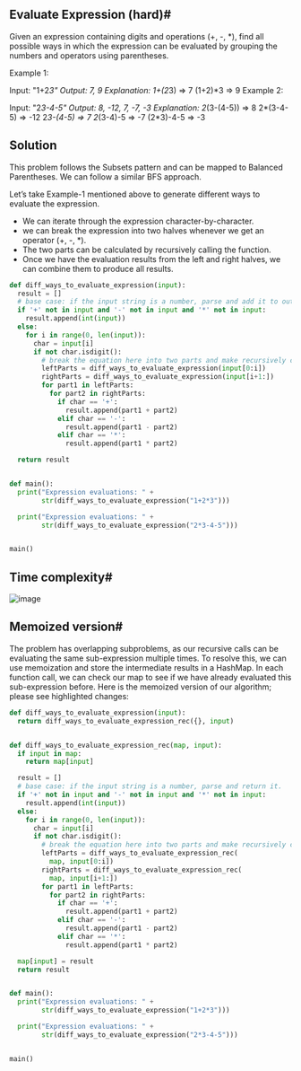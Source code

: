 ## Evaluate Expression (hard)#

Given an expression containing digits and operations (+, -, *), find all possible ways in which the expression can be evaluated by grouping the numbers and operators using parentheses.

Example 1:

Input: "1+2*3"
Output: 7, 9
Explanation: 
  1+(2*3) => 7 
  (1+2)*3 => 9
Example 2:

Input: "2*3-4-5"
Output: 8, -12, 7, -7, -3 
Explanation: 
  2*(3-(4-5)) => 8
  2*(3-4-5) => -12 
  2*3-(4-5) => 7
  2*(3-4)-5 => -7
  (2*3)-4-5 => -3

## Solution
This problem follows the Subsets pattern and can be mapped to Balanced Parentheses. We can follow a similar BFS approach.

Let’s take Example-1 mentioned above to generate different ways to evaluate the expression.

- We can iterate through the expression character-by-character.
- we can break the expression into two halves whenever we get an operator (+, -, *).
- The two parts can be calculated by recursively calling the function.
- Once we have the evaluation results from the left and right halves, we can combine them to produce all results.

```python
def diff_ways_to_evaluate_expression(input):
  result = []
  # base case: if the input string is a number, parse and add it to output.
  if '+' not in input and '-' not in input and '*' not in input:
    result.append(int(input))
  else:
    for i in range(0, len(input)):
      char = input[i]
      if not char.isdigit():
        # break the equation here into two parts and make recursively calls
        leftParts = diff_ways_to_evaluate_expression(input[0:i])
        rightParts = diff_ways_to_evaluate_expression(input[i+1:])
        for part1 in leftParts:
          for part2 in rightParts:
            if char == '+':
              result.append(part1 + part2)
            elif char == '-':
              result.append(part1 - part2)
            elif char == '*':
              result.append(part1 * part2)

  return result


def main():
  print("Expression evaluations: " +
        str(diff_ways_to_evaluate_expression("1+2*3")))

  print("Expression evaluations: " +
        str(diff_ways_to_evaluate_expression("2*3-4-5")))


main()
```

## Time complexity#
![image](https://user-images.githubusercontent.com/33947539/179665763-59dfefe4-06e7-4e4b-969c-56993bc9f539.png)

## Memoized version#

The problem has overlapping subproblems, as our recursive calls can be evaluating the same sub-expression multiple times. To resolve this, we can use memoization and store the intermediate results in a HashMap. In each function call, we can check our map to see if we have already evaluated this sub-expression before. Here is the memoized version of our algorithm; please see highlighted changes:

```python
def diff_ways_to_evaluate_expression(input):
  return diff_ways_to_evaluate_expression_rec({}, input)


def diff_ways_to_evaluate_expression_rec(map, input):
  if input in map:
    return map[input]

  result = []
  # base case: if the input string is a number, parse and return it.
  if '+' not in input and '-' not in input and '*' not in input:
    result.append(int(input))
  else:
    for i in range(0, len(input)):
      char = input[i]
      if not char.isdigit():
        # break the equation here into two parts and make recursively calls
        leftParts = diff_ways_to_evaluate_expression_rec(
          map, input[0:i])
        rightParts = diff_ways_to_evaluate_expression_rec(
          map, input[i+1:])
        for part1 in leftParts:
          for part2 in rightParts:
            if char == '+':
              result.append(part1 + part2)
            elif char == '-':
              result.append(part1 - part2)
            elif char == '*':
              result.append(part1 * part2)

  map[input] = result
  return result


def main():
  print("Expression evaluations: " +
        str(diff_ways_to_evaluate_expression("1+2*3")))

  print("Expression evaluations: " +
        str(diff_ways_to_evaluate_expression("2*3-4-5")))


main()
```
